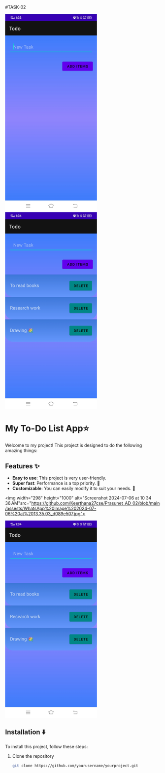 #TASK-02


<img width="298" alt="Screenshot 2024-07-06 at 10 34 36 AM" src="https://github.com/Keerthana27cse/Prasunet_AD_02/blob/main/assests/WhatsApp%20Image%202024-07-06%20at%2013.35.03_d089e507.jpg">

<img width="298" alt="Screenshot 2024-07-06 at 10 34 36 AM" src="https://github.com/Keerthana27cse/Prasunet_AD_02/blob/main/assests/WhatsApp%20Image%202024-07-06%20at%2013.35.02_41a6ea4a.jpg">

# My To-Do List App:star:

Welcome to my project! This project is designed to do the following amazing things:

## Features :sparkles:

- **Easy to use**: This project is very user-friendly.
- **Super fast**: Performance is a top priority. :rocket:
- **Customizable**: You can easily modify it to suit your needs. :wrench:

<img width="298" height="1000" alt="Screenshot 2024-07-06 at 10 34 36 AM"src="https://github.com/Keerthana27cse/Prasunet_AD_02/blob/main/assests/WhatsApp%20Image%202024-07-06%20at%2013.35.03_d089e507.jpg">

<img width="298" alt="Screenshot 2024-07-06 at 10 34 36 AM" src="https://github.com/Keerthana27cse/Prasunet_AD_02/blob/main/assests/WhatsApp%20Image%202024-07-06%20at%2013.35.02_41a6ea4a.jpg">


## Installation :arrow_down:

To install this project, follow these steps:

1. Clone the repository
   ```bash
   git clone https://github.com/yourusername/yourproject.git
